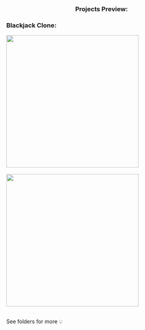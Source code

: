 <h3 align="center">Projects Preview:</h3>

<h3 align="left">Blackjack Clone:</h3>
<p align="left">
  <img align="left" height="350px" height=auto src="https://drive.google.com/uc?export=view&id=1sfv2rkbGMJ3ekmvgls3Ma5vzhIEuHA4-"> <br />
  <BR CLEAR=ALL />
  <br>
  <img align="left" height="350px" height=auto src="https://drive.google.com/uc?export=view&id=1y0kUCoTuEbbLI6ky6B214qxoWXIPSGJn"> <br />
  <BR CLEAR=ALL />
  <br>
</p>

See folders for more 💡
